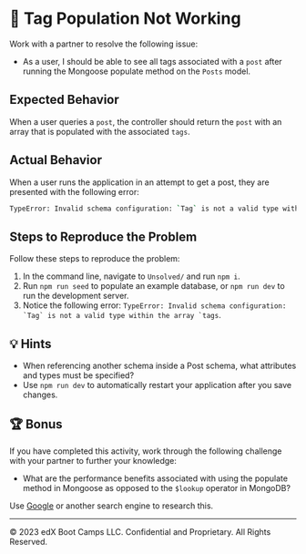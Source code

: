 # 🐛 Tag Population Not Working
Work with a partner to resolve the following issue:
* As a user, I should be able to see all tags associated with a `post` after running the Mongoose populate method on the `Posts` model.

## Expected Behavior
When a user queries a `post`, the controller should return the `post` with an array that is populated with the associated `tags`.

## Actual Behavior
When a user runs the application in an attempt to get a post, they are presented with the following error:

```sh
TypeError: Invalid schema configuration: `Tag` is not a valid type within the array `tags`
```

## Steps to Reproduce the Problem
Follow these steps to reproduce the problem:
1. In the command line, navigate to `Unsolved/` and run `npm i`.
2. Run `npm run seed` to populate an example database, or `npm run dev` to run the development server.
3. Notice the following error: ``TypeError: Invalid schema configuration: `Tag` is not a valid type within the array `tags``.

## 💡 Hints
* When referencing another schema inside a Post schema, what attributes and types must be specified?
* Use `npm run dev` to automatically restart your application after you save changes.

## 🏆 Bonus
If you have completed this activity, work through the following challenge with your partner to further your knowledge:
* What are the performance benefits associated with using the populate method in Mongoose as opposed to the `$lookup` operator in MongoDB?

Use [Google](https://www.google.com) or another search engine to research this.

---
© 2023 edX Boot Camps LLC. Confidential and Proprietary. All Rights Reserved.
